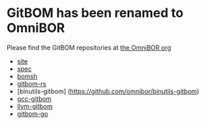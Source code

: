 # GitBOM has been renamed to OmniBOR

Please find the GitBOM repositories at [the OmniBOR org](https://github.com/omnibor)

- [site](https://github.com/omnibor/site)
- [spec](https://github.com/omnibor/spec)
- [bomsh](https://github.com/omnibor/bomsh)
- [gitbom-rs](https://github.com/omnibor/gitbom-rs)
- [binutils-gitbom] (https://github.com/omnibor/binutils-gitbom)
- [gcc-gitbom](https://github.com/omnibor/gcc-gitbom)
- [llvm-gitbom](https://github.com/omnibor/llvm-gitbom)
- [gitbom-go](https://github.com/omnibor/gitbom-go)
